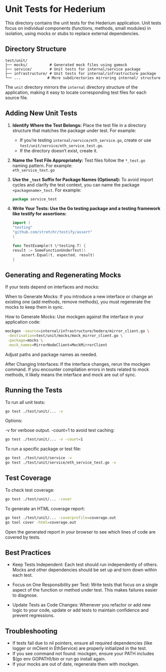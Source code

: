 # Unit Tests for Hederium

This directory contains the unit tests for the Hederium application. Unit tests focus on individual components (functions, methods, small modules) in isolation, using mocks or stubs to replace external dependencies.

## Directory Structure

```
test/unit/
├── mocks/          # Generated mock files using gomock
├── service/        # Unit tests for internal/service package
├── infrastructure/ # Unit tests for internal/infrastructure package
└── ...            # More subdirectories mirroring internal/ structure
```

The `unit` directory mirrors the `internal` directory structure of the application, making it easy to locate corresponding test files for each source file.

## Adding New Unit Tests

1. **Identify Where the Test Belongs:**
   Place the test file in a directory structure that matches the package under test. For example:

   - If you’re testing `internal/service/eth_service.go`, create or use `test/unit/service/eth_service_test.go`.
   - If the directory doesn’t exist, create it.

2. **Name the Test File Appropriately:**
   Test files follow the `*_test.go` naming pattern. For example:  
   `eth_service_test.go`

3. **Use the `_test` Suffix for Package Names (Optional):**
   To avoid import cycles and clarify the test context, you can name the package `<packagename>_test`. For example:
   ```go
   package service_test
   ```
4. **Write Your Tests: Use the Go testing package and a testing framework like testify for assertions:**

   ```go
   import (
   "testing"
   "github.com/stretchr/testify/assert"
   )

   func TestExample(t \*testing.T) {
   result := SomeFunctionUnderTest()
       assert.Equal(t, expected, result)
   }
   ```

## Generating and Regenerating Mocks

If your tests depend on interfaces and mocks:

When to Generate Mocks:
If you introduce a new interface or change an existing one (add methods, remove methods), you must regenerate the mocks to keep them in sync.

How to Generate Mocks: Use mockgen against the interface in your application code:

```bash
mockgen -source=internal/infrastructure/hedera/mirror_client.go \
 -destination=test/unit/mocks/mock_mirror_client.go \
 -package=mocks \
 -mock_names=MirrorNodeClient=MockMirrorClient
```

Adjust paths and package names as needed.

After Changing Interfaces: If the interface changes, rerun the mockgen command. If you encounter compilation errors in tests related to mock methods, it likely means the interface and mock are out of sync.

## Running the Tests

To run all unit tests:

```bash
go test ./test/unit/... -v
```

Options:

-v for verbose output.
-count=1 to avoid test caching:

```bash
go test ./test/unit/... -v -count=1
```

To run a specific package or test file:

```bash
go test ./test/unit/service -v
go test ./test/unit/service/eth_service_test.go -v
```

## Test Coverage

To check test coverage:

```bash
go test ./test/unit/... -cover
```

To generate an HTML coverage report:

```bash
go test ./test/unit/... -coverprofile=coverage.out
go tool cover -html=coverage.out
```

Open the generated report in your browser to see which lines of code are covered by tests.

## Best Practices

- Keep Tests Independent:
  Each test should run independently of others. Mocks and other dependencies should be set up and torn down within each test.

- Focus on One Responsibility per Test:
  Write tests that focus on a single aspect of the function or method under test. This makes failures easier to diagnose.

- Update Tests as Code Changes: Whenever you refactor or add new logic to your code, update or add tests to maintain confidence and prevent regressions.

## Troubleshooting

- If tests fail due to nil pointers, ensure all required dependencies (like logger or mClient in EthService) are properly initialized in the test.
- If you see command not found: mockgen, ensure your PATH includes $(go env GOPATH)/bin or run go install again.
- If your mocks are out of date, regenerate them with mockgen.
